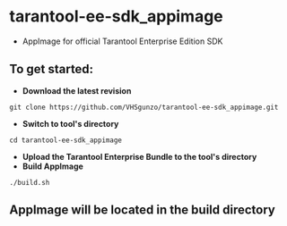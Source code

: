 # tarantool-ee-sdk_appimage
* AppImage for official Tarantool Enterprise Edition SDK
## To get started:
* **Download the latest revision**
```
git clone https://github.com/VHSgunzo/tarantool-ee-sdk_appimage.git
```
* **Switch to tool's directory**
```
cd tarantool-ee-sdk_appimage
```
* **Upload the Tarantool Enterprise Bundle to the tool's directory**
* **Build AppImage**
```
./build.sh
```
## **AppImage will be located in the build directory**
